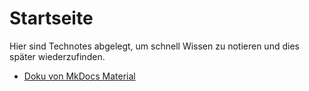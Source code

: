 # Startseite
Hier sind Technotes abgelegt, um schnell Wissen zu notieren und dies später wiederzufinden.

- [Doku von MkDocs Material](https://squidfunk.github.io/mkdocs-material/reference/)
